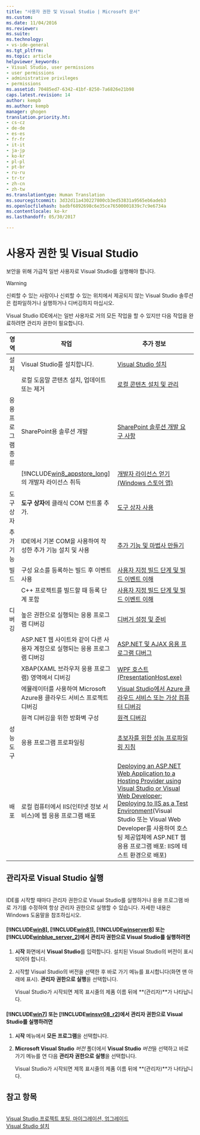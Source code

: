 ```yaml
---
title: "사용자 권한 및 Visual Studio | Microsoft 문서"
ms.custom: 
ms.date: 11/04/2016
ms.reviewer: 
ms.suite: 
ms.technology:
- vs-ide-general
ms.tgt_pltfrm: 
ms.topic: article
helpviewer_keywords:
- Visual Studio, user permissions
- user permissions
- administrative privileges
- permissions
ms.assetid: 70485ed7-6342-41bf-8250-7a6826e21b98
caps.latest.revision: 14
author: kempb
ms.author: kempb
manager: ghogen
translation.priority.ht:
- cs-cz
- de-de
- es-es
- fr-fr
- it-it
- ja-jp
- ko-kr
- pl-pl
- pt-br
- ru-ru
- tr-tr
- zh-cn
- zh-tw
ms.translationtype: Human Translation
ms.sourcegitcommit: 3d32d11a430227800cb3ed53831a9565eb6adeb3
ms.openlocfilehash: badbf6892698c6e35ce76500001839c7c9e6734a
ms.contentlocale: ko-kr
ms.lasthandoff: 05/30/2017

---
```

# 사용자 권한 및 Visual Studio
<a id="user-permissions-and-visual-studio" class="xliff"></a>
보안을 위해 가급적 일반 사용자로 Visual Studio를 실행해야 합니다.  

> [!WARNING]
>  신뢰할 수 있는 사람이나 신뢰할 수 있는 위치에서 제공되지 않는 Visual Studio 솔루션은 컴파일하거나 실행하거나 디버깅하지 마십시오.  

 Visual Studio IDE에서는 일반 사용자로 거의 모든 작업을 할 수 있지만 다음 작업을 완료하려면 관리자 권한이 필요합니다.  

|영역|작업|추가 정보|  
|----------|----------|--------------------------|  
|설치|Visual Studio를 설치합니다.|[Visual Studio 설치](../install/install-visual-studio.md)|  
||로컬 도움말 콘텐츠 설치, 업데이트 또는 제거|[로컬 콘텐츠 설치 및 관리](../ide/install-and-manage-local-content.md)|  
|응용 프로그램 종류|SharePoint용 솔루션 개발|[SharePoint 솔루션 개발 요구 사항](/office-dev/office-dev/requirements-for-developing-sharepoint-solutions)|  
||[!INCLUDE[win8_appstore_long](../debugger/includes/win8_appstore_long_md.md)]의 개발자 라이선스 취득|[개발자 라이선스 얻기(Windows 스토어 앱)](http://go.microsoft.com/fwlink/?LinkID=241313)|  
|도구 상자|**도구 상자**에 클래식 COM 컨트롤 추가.|[도구 상자 사용](../ide/using-the-toolbox.md)|  
|추가 기능|IDE에서 기본 COM을 사용하여 작성한 추가 기능 설치 및 사용|[추가 기능 및 마법사 만들기](http://msdn.microsoft.com/Library/c5a47c21-6668-4de3-898d-afa969317e73)|  
|빌드|구성 요소를 등록하는 빌드 후 이벤트 사용|[사용자 지정 빌드 단계 및 빌드 이벤트 이해](/cpp/ide/understanding-custom-build-steps-and-build-events)|  
||C++ 프로젝트를 빌드할 때 등록 단계 포함|[사용자 지정 빌드 단계 및 빌드 이벤트 이해](/cpp/ide/understanding-custom-build-steps-and-build-events)|  
|디버깅|높은 권한으로 실행되는 응용 프로그램 디버깅|[디버거 설정 및 준비](../debugger/debugger-settings-and-preparation.md)|  
||ASP.NET 웹 사이트와 같이 다른 사용자 계정으로 실행되는 응용 프로그램 디버깅|[ASP.NET 및 AJAX 응용 프로그램 디버그](../debugger/debugging-aspnet-and-ajax-applications.md)|  
||XBAP(XAML 브라우저 응용 프로그램) 영역에서 디버깅|[WPF 호스트(PresentationHost.exe)](/dotnet/framework/wpf/app-development/wpf-host-presentationhost-exe)|  
||에뮬레이터를 사용하여 Microsoft Azure용 클라우드 서비스 프로젝트 디버깅|[Visual Studio에서 Azure 클라우드 서비스 또는 가상 컴퓨터 디버깅](http://go.microsoft.com/fwlink/?LinkId=266725)|  
||원격 디버깅을 위한 방화벽 구성|[원격 디버깅](../debugger/remote-debugging.md)|  
|성능 도구|응용 프로그램 프로파일링|[초보자를 위한 성능 프로파일링 지침](../profiling/beginners-guide-to-performance-profiling.md)|  
|배포|로컬 컴퓨터에서 IIS(인터넷 정보 서비스)에 웹 응용 프로그램 배포|[Deploying an ASP.NET Web Application to a Hosting Provider using Visual Studio or Visual Web Developer: Deploying to IIS as a Test Environment](http://go.microsoft.com/fwlink/?LinkId=266478)(Visual Studio 또는 Visual Web Developer를 사용하여 호스팅 제공업체에 ASP.NET 웹 응용 프로그램 배포: IIS에 테스트 환경으로 배포)|

## 관리자로 Visual Studio 실행
<a id="running-visual-studio-as-an-administrator" class="xliff"></a>  
 IDE를 시작할 때마다 관리자 권한으로 Visual Studio를 실행하거나 응용 프로그램 바로 가기를 수정하여 항상 관리자 권한으로 실행할 수 있습니다. 자세한 내용은 Windows 도움말을 참조하십시오.  

#### [!INCLUDE[win8](../debugger/includes/win8_md.md)], [!INCLUDE[win81](../debugger/includes/win81_md.md)], [!INCLUDE[winserver8](../debugger/includes/winserver8_md.md)] 또는 [!INCLUDE[winblue_server_2](../ide/includes/winblue_server_2_md.md)]에서 관리자 권한으로 Visual Studio를 실행하려면
<a id="to-run-visual-studio-with-administrative-permissions-on-includewin8debuggerincludeswin8mdmd-includewin81debuggerincludeswin81mdmd-includewinserver8debuggerincludeswinserver8mdmd-or-includewinblueserver2ideincludeswinblueserver2mdmd" class="xliff"></a>  

1.  **시작** 화면에서 **Visual Studio**를 입력합니다. 설치된 Visual Studio의 버전이 표시되어야 합니다.  

2.  시작할 Visual Studio의 버전을 선택한 후 바로 가기 메뉴를 표시합니다(화면 맨 아래에 표시). **관리자 권한으로 실행**을 선택합니다.  

     Visual Studio가 시작되면 제목 표시줄의 제품 이름 뒤에 **(관리자)**가 나타납니다.  

#### [!INCLUDE[win7](../debugger/includes/win7_md.md)] 또는 [!INCLUDE[winsvr08_r2](../debugger/includes/winsvr08_r2_md.md)]에서 관리자 권한으로 Visual Studio를 실행하려면
<a id="to-run-visual-studio-with-administrative-permissions-on-includewin7debuggerincludeswin7mdmd-or-includewinsvr08r2debuggerincludeswinsvr08r2mdmd" class="xliff"></a>  

1.  **시작** 메뉴에서 **모든 프로그램**을 선택합니다.  

2.  **Microsoft Visual Studio** *버전* 폴더에서 **Visual Studio** *버전*을 선택하고 바로 가기 메뉴를 연 다음 **관리자 권한으로 실행**을 선택합니다.  

     Visual Studio가 시작되면 제목 표시줄의 제품 이름 뒤에 **(관리자)**가 나타납니다.  

## 참고 항목
<a id="see-also" class="xliff"></a>  
 [Visual Studio 프로젝트 포팅, 마이그레이션, 업그레이드](../porting/port-migrate-and-upgrade-visual-studio-projects.md)   
 [Visual Studio 설치](../install/install-visual-studio.md)

